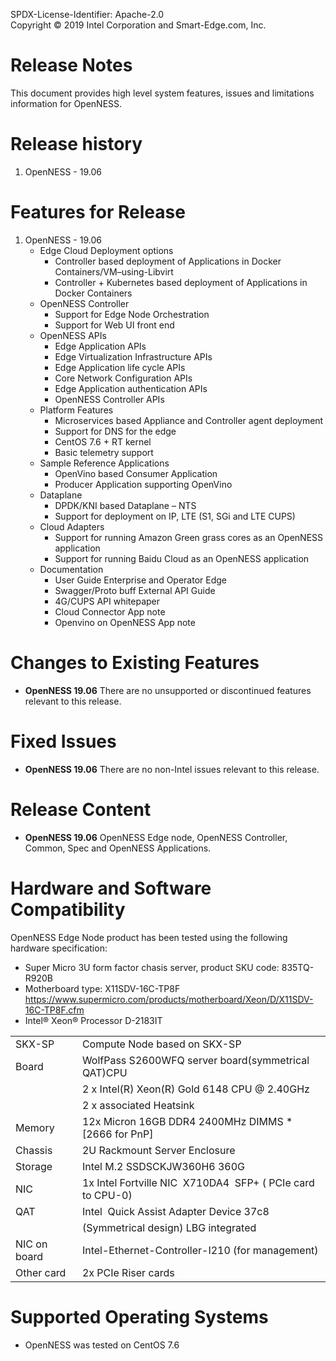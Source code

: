 SPDX-License-Identifier: Apache-2.0    
Copyright © 2019 Intel Corporation and Smart-Edge.com, Inc.   

# Release Notes 
This document provides high level system features, issues and limitations information for OpenNESS. 

# Release history 
1. OpenNESS - 19.06 

# Features for Release 
1. OpenNESS - 19.06 
   - Edge Cloud Deployment options  
      - Controller based deployment of Applications in Docker Containers/VM–using-Libvirt
      - Controller + Kubernetes based deployment of Applications in Docker Containers
   - OpenNESS Controller 
      - Support for Edge Node Orchestration 
      - Support for Web UI front end 
   - OpenNESS APIs 
      - Edge Application APIs 
      - Edge Virtualization Infrastructure APIs 
      - Edge Application life cycle APIs 
      - Core Network Configuration APIs 
      - Edge Application authentication APIs 
      - OpenNESS Controller APIs
    - Platform Features 
      - Microservices based Appliance and Controller agent deployment 
      - Support for DNS for the edge 
      - CentOS 7.6 + RT kernel 
      - Basic telemetry support
    - Sample Reference Applications 
      - OpenVino based Consumer Application 
      - Producer Application supporting OpenVino 
    - Dataplane 
      - DPDK/KNI based Dataplane – NTS 
      - Support for deployment on IP, LTE (S1, SGi and LTE CUPS)
    - Cloud Adapters 
      - Support for running Amazon Green grass cores as an OpenNESS application 
      - Support for running Baidu Cloud as an OpenNESS application 
    - Documentation 
      - User Guide Enterprise and Operator Edge 
      - Swagger/Proto buff  External API Guide 
      - 4G/CUPS API whitepaper 
      - Cloud Connector App note
      - Openvino on OpenNESS App note

# Changes to Existing Features
 - **OpenNESS 19.06** There are no unsupported or discontinued features relevant to this release.

# Fixed Issues
- **OpenNESS 19.06** There are no non-Intel issues relevant to this release.

# Release Content
  - **OpenNESS 19.06** OpenNESS Edge node, OpenNESS Controller, Common, Spec and OpenNESS Applications. 

# Hardware and Software Compatibility
OpenNESS Edge Node product has been tested using the following hardware specification:

-  Super Micro 3U form factor chasis server, product SKU code: 835TQ-R920B
- Motherboard type: X11SDV-16C-TP8F
  https://www.supermicro.com/products/motherboard/Xeon/D/X11SDV-16C-TP8F.cfm
- Intel® Xeon® Processor D-2183IT

|                  |                                                               |
|------------------|---------------------------------------------------------------|
| SKX-SP           | Compute Node based on SKX-SP                                  |
| Board            | WolfPass S2600WFQ server board(symmetrical QAT)CPU            |
|                  | 2 x Intel(R) Xeon(R) Gold 6148 CPU @ 2.40GHz                  |
|                  | 2 x associated Heatsink                                       |
| Memory           | 12x Micron 16GB DDR4 2400MHz DIMMS * [2666 for PnP]           |
| Chassis          | 2U Rackmount Server Enclosure                                 |
| Storage          | Intel M.2 SSDSCKJW360H6 360G                                  |
| NIC              | 1x Intel Fortville NIC  X710DA4  SFP+ ( PCIe card to CPU-0)   |
| QAT              | Intel  Quick Assist Adapter Device 37c8                       |
|                  | (Symmetrical design) LBG integrated                           |
| NIC on board     | Intel-Ethernet-Controller-I210 (for management)               |
| Other card       | 2x PCIe Riser cards                                           |

# Supported Operating Systems
   - OpenNESS was tested on CentOS 7.6 
